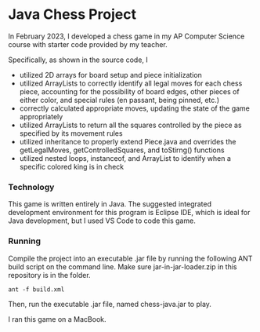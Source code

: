# Java Chess Project

In February 2023,  I developed a chess game in my AP Computer Science course with starter code provided by my teacher.

Specifically, as shown in the source code, I
* utilized 2D arrays for board setup and piece initialization
* utilized ArrayLists to correctly identify all legal moves for each chess piece, accounting for the possibility of board edges, other pieces of either color, and special rules (en passant, being pinned, etc.)
* correctly calculated appropriate moves, updating the state of the game appropriately
* utilized ArrayLists to return all the squares controlled by the piece as specified by its movement rules
* utilized inheritance to properly extend Piece.java and overrides the getLegalMoves, getControlledSquares, and toStirng() functions
* utilized nested loops, instanceof, and ArrayList to identify when a specific colored king is in check

### Technology
This game is written entirely in Java. The suggested integrated development environment for this program is Eclipse IDE, which is ideal for Java development, but I used VS Code to code this game.

### Running
Compile the project into an executable .jar file by running the following ANT build script on the command line. Make sure jar-in-jar-loader.zip in this repository is in the folder.
```
ant -f build.xml
```
Then, run the executable .jar file, named chess-java.jar to play.

I ran this game on a MacBook.
